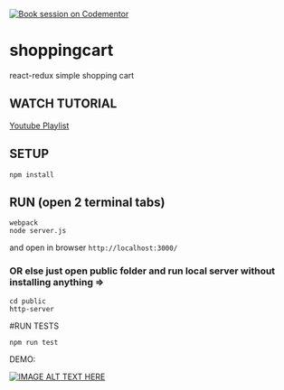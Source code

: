 [![Book session on Codementor](https://cdn.codementor.io/badges/book_session_github.svg)](https://www.codementor.io/ajinkyax?utm_source=github&utm_medium=button&utm_term=ajinkyax&utm_campaign=github)

# shoppingcart
react-redux simple shopping cart

## WATCH TUTORIAL
[Youtube Playlist](https://www.youtube.com/playlist?list=PLq5m66kIJ5Z9RX29udAzvG7LPC_yOzKDc)



## SETUP
```
npm install
```

## RUN (open 2 terminal tabs)
```
webpack
node server.js
```
and open in browser `http://localhost:3000/`

### OR else just open public folder and run local server without installing anything =>
```
cd public
http-server
```

#RUN TESTS
```
npm run test
```

DEMO:

[![IMAGE ALT TEXT HERE](https://img.youtube.com/vi/J7Tw1hlK41E/0.jpg)](https://www.youtube.com/watch?v=J7Tw1hlK41E)
